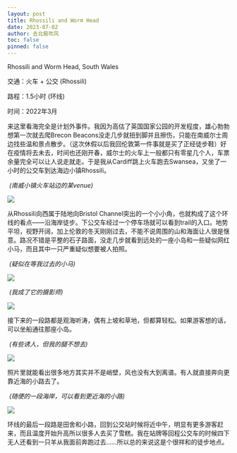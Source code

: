 ```yaml
---
layout: post
title: Rhossili and Worm Head
date: 2023-07-02
author: 去北极吹风
toc: false
pinned: false
---
```

Rhossili and Worm Head, South Wales

交通：火车 + 公交 (Rhossili)

路程：1.5小时 (环线)

时间：2022年3月

来这里看海完全是计划外事件。我因为高估了英国国家公园的开发程度，雄心勃勃想第一次就去爬Brecon Beacons没走几步就扭到脚并且擦伤，只能在南威尔士周边找些温和景点散步。（这次休假以后我回伦敦第一件事就是买了正经徒步鞋）好在疫情将去未去，时间也还刚开春，威尔士的火车上一般都只有零星几个人，车票余量完全可以让人说走就走。于是我从Cardiff跳上火车跑去Swansea，又坐了一小时的公交车到达海边小镇Rhossili。

​  *(南威小镇火车站边的某venue)*

![](https://raw.githubusercontent.com/wkm-um/wkm-um.github.io/master/images/rhossili_1.jpg)

从Rhossili向西属于陆地向Bristol Channel突出的一个小小角，也就构成了这个环线的看点——沿海岸徒步。下公交车经过一个停车场就可以看到trail的入口。地势平坦，视野开阔，加上伦敦的冬天刚刚过去，不能不说周围的山和海面让人很是惬意。路况不错是平整的石子路面，没走几步就看到远处的一座小岛和一些疑似网红小马，而且其中一只严重疑似想要被人拍照。

​	*(疑似在等我过去的小马)*

![](https://raw.githubusercontent.com/wkm-um/wkm-um.github.io/master/images/rhossili_2.jpg)

​	*(我成了它的摄影师)*

![](https://raw.githubusercontent.com/wkm-um/wkm-um.github.io/master/images/rhossili_3.jpg)

接下来的一段路都是观海听涛，偶有上坡和草地，但都算轻松。如果游客想的话，可以坐船通往那座小岛。

​	*(有些诱人，但我的腿不想去)*

![](https://raw.githubusercontent.com/wkm-um/wkm-um.github.io/master/images/rhossili_4.jpg)

照片里就能看出很多地方其实并不是峭壁，风也没有大到离谱。有人就直接奔向更靠近海的小路去了。

​	*(随便的一段海岸，可以看到更近海的小路)*

![](https://raw.githubusercontent.com/wkm-um/wkm-um.github.io/master/images/rhossili_5.jpg)

环线的最后一段路是田舍和小路，回到公交站时候将近中午，明显有更多游客赶来，而且温度开始升高所以很多人去买了雪糕。我在站牌等回程公交车的时候四下无人还看到一只羊从我面前奔跑过去……所以总的来说这是个很祥和的徒步地点。
